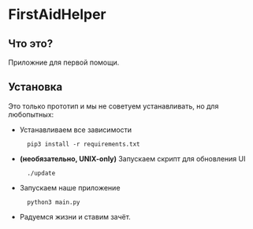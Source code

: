 # FirstAidHelper
## Что это?
Приложние для первой помощи.

## Установка
Это только прототип и мы не советуем устанавливать, но для любопытных:
* Устанавливаем все зависимости

        pip3 install -r requirements.txt

* **(необязательно, UNIX-only)** Запускаем скрипт для обновления UI

        ./update

* Запускаем наше приложение

        python3 main.py

* Радуемся жизни и ставим зачёт.